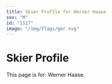```yaml
---
title: Skier Profile for Werner Haase
sex: "M"
id: "1117"
image: "/img/flags/ger.svg" 
---
```


# Skier Profile

This page is for: Werner Haase.
    